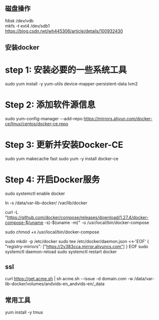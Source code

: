 
## 磁盘操作

fdisk /dev/vdb  
mkfs -t ext4 /dev/sdb1   
https://blog.csdn.net/wh445306/article/details/100932430

## 安装docker
# step 1: 安装必要的一些系统工具
sudo yum install -y yum-utils device-mapper-persistent-data lvm2
# Step 2: 添加软件源信息
sudo yum-config-manager --add-repo https://mirrors.aliyun.com/docker-ce/linux/centos/docker-ce.repo
# Step 3: 更新并安装Docker-CE
sudo yum makecache fast
sudo yum -y install docker-ce
# Step 4: 开启Docker服务
sudo systemctl enable docker

ln -s /data/var-lib-docker/ /var/lib/docker

curl -L "https://github.com/docker/compose/releases/download/1.27.4/docker-compose-$(uname -s)-$(uname -m)" -o /usr/local/bin/docker-compose

sudo chmod +x /usr/local/bin/docker-compose

sudo mkdir -p /etc/docker
sudo tee /etc/docker/daemon.json <<-'EOF'
{
  "registry-mirrors": ["https://2v383cca.mirror.aliyuncs.com"]
}
EOF
sudo systemctl daemon-reload
sudo systemctl restart docker


## ssl
curl https://get.acme.sh | sh
acme.sh --issue -d domain.com -w /data/var-lib-docker/volumes/andvids-en_andvids-en/_data

## 常用工具
yum install -y tmux
